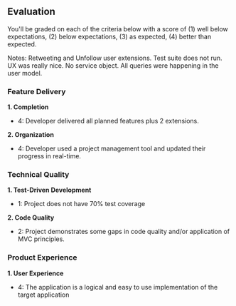 ## Evaluation

You'll be graded on each of the criteria below with a score of (1) well below
expectations, (2) below expectations, (3) as expected, (4) better than expected.

Notes: Retweeting and Unfollow user extensions. Test suite does not run. UX was really nice. No service object. All queries were happening in the user model.

### Feature Delivery

**1. Completion**

* 4: Developer delivered all planned features plus 2 extensions.

**2. Organization**

* 4: Developer used a project management tool and updated their progress in real-time.

### Technical Quality

**1. Test-Driven Development**

* 1: Project does not have 70% test coverage

**2. Code Quality**

* 2: Project demonstrates some gaps in code quality and/or application of MVC principles.

### Product Experience

**1. User Experience**

* 4: The application is a logical and easy to use implementation of the target application
